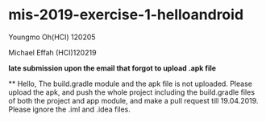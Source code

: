 # mis-2019-exercise-1-helloandroid

Youngmo Oh(HCI) 120205

Michael Effah (HCI)120219


**late submission upon the email that forgot to upload .apk file**

** Hello,
The build.gradle module and the apk file is not uploaded. 
Please upload the apk, and push the whole project including the build.gradle files of both the project and app module, 
and make a pull request till 19.04.2019. Please ignore the .iml and .idea files.
